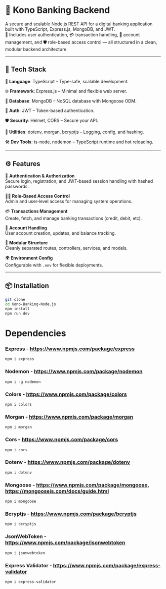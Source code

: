 # 🏦 Kono Banking Backend

A secure and scalable Node.js REST API for a digital banking application built with TypeScript, Express.js, MongoDB, and JWT.  
🔐 Includes user authentication, 💳 transaction handling, 🧾 account management, and 🛡️ role-based access control — all structured in a clean, modular backend architecture.

---

## 🚀 Tech Stack

🧠 **Language**: TypeScript – Type-safe, scalable development.

🌐 **Framework**: Express.js – Minimal and flexible web server.

🍃 **Database**: MongoDB – NoSQL database with Mongoose ODM.

🔐 **Auth**: JWT – Token-based authentication.

🛡️ **Security**: Helmet, CORS – Secure your API.

🧰 **Utilities**: dotenv, morgan, bcryptjs – Logging, config, and hashing.

🛠️ **Dev Tools**: ts-node, nodemon – TypeScript runtime and hot reloading.

---

## ⚙️ Features

🔐 **Authentication & Authorization**  
Secure login, registration, and JWT-based session handling with hashed passwords.

🧑‍💼 **Role-Based Access Control**  
Admin and user-level access for managing system operations.

💳 **Transactions Management**  
Create, fetch, and manage banking transactions (credit, debit, etc).

🏦 **Account Handling**  
User account creation, updates, and balance tracking.

📁 **Modular Structure**  
Cleanly separated routes, controllers, services, and models.

🌍 **Environment Config**  
Configurable with `.env` for flexible deployments.

---

## 📦 Installation
```bash
git clone 
cd Kono-Banking-Node.js
npm install
npm run dev
```

# Dependencies

### Express - https://www.npmjs.com/package/express
    npm i express

### Nodemon - https://www.npmjs.com/package/nodemon
    npm i -g nodemon

### Colors - https://www.npmjs.com/package/colors
    npm i colors

### Morgan - https://www.npmjs.com/package/morgan
    npm i morgan

### Cors - https://www.npmjs.com/package/cors
    npm i cors

### Dotenv - https://www.npmjs.com/package/dotenv
    npm i dotenv

### Mongoose - https://www.npmjs.com/package/mongoose, https://mongoosejs.com/docs/guide.html
    npm i mongoose

### Bcryptjs - https://www.npmjs.com/package/bcryptjs
    npm i bcryptjs

### JsonWebToken - https://www.npmjs.com/package/jsonwebtoken
    npm i jsonwebtoken

### Express Validator - https://www.npmjs.com/package/express-validator
    npm i express-validator
